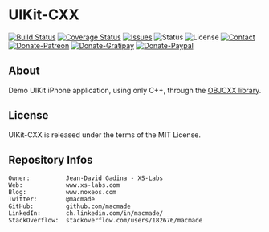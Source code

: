 UIKit-CXX
=========

[![Build Status](https://img.shields.io/travis/macmade/UIKit-CXX.svg?branch=master&style=flat)](https://travis-ci.org/macmade/UIKit-CXX)
[![Coverage Status](https://img.shields.io/coveralls/macmade/UIKit-CXX.svg?branch=master&style=flat)](https://coveralls.io/r/macmade/UIKit-CXX?branch=master)
[![Issues](http://img.shields.io/github/issues/macmade/UIKit-CXX.svg?style=flat)](https://github.com/macmade/UIKit-CXX/issues)
![Status](https://img.shields.io/badge/status-prototype-orange.svg?style=flat)
![License](https://img.shields.io/badge/license-mit-brightgreen.svg?style=flat)
[![Contact](https://img.shields.io/badge/contact-@macmade-blue.svg?style=flat)](https://twitter.com/macmade)  
[![Donate-Patreon](https://img.shields.io/badge/donate-patreon-yellow.svg?style=flat)](https://patreon.com/macmade)
[![Donate-Gratipay](https://img.shields.io/badge/donate-gratipay-yellow.svg?style=flat)](https://www.gratipay.com/macmade)
[![Donate-Paypal](https://img.shields.io/badge/donate-paypal-yellow.svg?style=flat)](https://paypal.me/xslabs)

About
-----

Demo UIKit iPhone application, using only C++, through the [OBJCXX library](https://github.com/macmade/OBJCXX).

License
-------

UIKit-CXX is released under the terms of the MIT License.

Repository Infos
----------------

    Owner:			Jean-David Gadina - XS-Labs
    Web:			www.xs-labs.com
    Blog:			www.noxeos.com
    Twitter:		@macmade
    GitHub:			github.com/macmade
    LinkedIn:		ch.linkedin.com/in/macmade/
    StackOverflow:	stackoverflow.com/users/182676/macmade
